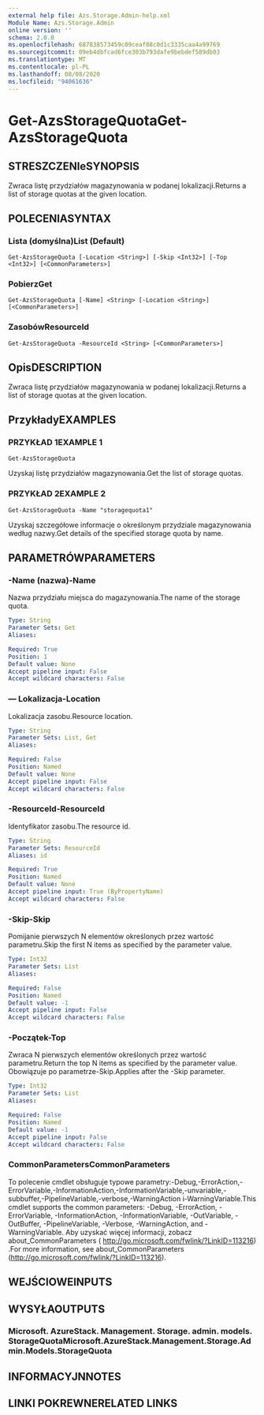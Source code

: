 ```yaml
---
external help file: Azs.Storage.Admin-help.xml
Module Name: Azs.Storage.Admin
online version: ''
schema: 2.0.0
ms.openlocfilehash: 687838573459c09ceaf08c0d1c3335caa4a99769
ms.sourcegitcommit: 09eb4dbfcad6fce303b793dafe9bebdef589db03
ms.translationtype: MT
ms.contentlocale: pl-PL
ms.lasthandoff: 08/08/2020
ms.locfileid: "94061636"
---
```

# <span data-ttu-id="6dd28-101">Get-AzsStorageQuota</span><span class="sxs-lookup"><span data-stu-id="6dd28-101">Get-AzsStorageQuota</span></span>

## <span data-ttu-id="6dd28-102">STRESZCZENIe</span><span class="sxs-lookup"><span data-stu-id="6dd28-102">SYNOPSIS</span></span>
<span data-ttu-id="6dd28-103">Zwraca listę przydziałów magazynowania w podanej lokalizacji.</span><span class="sxs-lookup"><span data-stu-id="6dd28-103">Returns a list of storage quotas at the given location.</span></span>

## <span data-ttu-id="6dd28-104">POLECENIA</span><span class="sxs-lookup"><span data-stu-id="6dd28-104">SYNTAX</span></span>

### <span data-ttu-id="6dd28-105">Lista (domyślna)</span><span class="sxs-lookup"><span data-stu-id="6dd28-105">List (Default)</span></span>
```
Get-AzsStorageQuota [-Location <String>] [-Skip <Int32>] [-Top <Int32>] [<CommonParameters>]
```

### <span data-ttu-id="6dd28-106">Pobierz</span><span class="sxs-lookup"><span data-stu-id="6dd28-106">Get</span></span>
```
Get-AzsStorageQuota [-Name] <String> [-Location <String>] [<CommonParameters>]
```

### <span data-ttu-id="6dd28-107">Zasobów</span><span class="sxs-lookup"><span data-stu-id="6dd28-107">ResourceId</span></span>
```
Get-AzsStorageQuota -ResourceId <String> [<CommonParameters>]
```

## <span data-ttu-id="6dd28-108">Opis</span><span class="sxs-lookup"><span data-stu-id="6dd28-108">DESCRIPTION</span></span>
<span data-ttu-id="6dd28-109">Zwraca listę przydziałów magazynowania w podanej lokalizacji.</span><span class="sxs-lookup"><span data-stu-id="6dd28-109">Returns a list of storage quotas at the given location.</span></span>

## <span data-ttu-id="6dd28-110">Przykłady</span><span class="sxs-lookup"><span data-stu-id="6dd28-110">EXAMPLES</span></span>

### <span data-ttu-id="6dd28-111">PRZYKŁAD 1</span><span class="sxs-lookup"><span data-stu-id="6dd28-111">EXAMPLE 1</span></span>
```
Get-AzsStorageQuota
```

<span data-ttu-id="6dd28-112">Uzyskaj listę przydziałów magazynowania.</span><span class="sxs-lookup"><span data-stu-id="6dd28-112">Get the list of storage quotas.</span></span>

### <span data-ttu-id="6dd28-113">PRZYKŁAD 2</span><span class="sxs-lookup"><span data-stu-id="6dd28-113">EXAMPLE 2</span></span>
```
Get-AzsStorageQuota -Name "storagequota1"
```

<span data-ttu-id="6dd28-114">Uzyskaj szczegółowe informacje o określonym przydziale magazynowania według nazwy.</span><span class="sxs-lookup"><span data-stu-id="6dd28-114">Get details of the specified storage quota by name.</span></span>

## <span data-ttu-id="6dd28-115">PARAMETRÓW</span><span class="sxs-lookup"><span data-stu-id="6dd28-115">PARAMETERS</span></span>

### <span data-ttu-id="6dd28-116">-Name (nazwa)</span><span class="sxs-lookup"><span data-stu-id="6dd28-116">-Name</span></span>
<span data-ttu-id="6dd28-117">Nazwa przydziału miejsca do magazynowania.</span><span class="sxs-lookup"><span data-stu-id="6dd28-117">The name of the storage quota.</span></span>

```yaml
Type: String
Parameter Sets: Get
Aliases:

Required: True
Position: 1
Default value: None
Accept pipeline input: False
Accept wildcard characters: False
```

### <span data-ttu-id="6dd28-118">— Lokalizacja</span><span class="sxs-lookup"><span data-stu-id="6dd28-118">-Location</span></span>
<span data-ttu-id="6dd28-119">Lokalizacja zasobu.</span><span class="sxs-lookup"><span data-stu-id="6dd28-119">Resource location.</span></span>

```yaml
Type: String
Parameter Sets: List, Get
Aliases:

Required: False
Position: Named
Default value: None
Accept pipeline input: False
Accept wildcard characters: False
```

### <span data-ttu-id="6dd28-120">-ResourceId</span><span class="sxs-lookup"><span data-stu-id="6dd28-120">-ResourceId</span></span>
<span data-ttu-id="6dd28-121">Identyfikator zasobu.</span><span class="sxs-lookup"><span data-stu-id="6dd28-121">The resource id.</span></span>

```yaml
Type: String
Parameter Sets: ResourceId
Aliases: id

Required: True
Position: Named
Default value: None
Accept pipeline input: True (ByPropertyName)
Accept wildcard characters: False
```

### <span data-ttu-id="6dd28-122">-Skip</span><span class="sxs-lookup"><span data-stu-id="6dd28-122">-Skip</span></span>
<span data-ttu-id="6dd28-123">Pomijanie pierwszych N elementów określonych przez wartość parametru.</span><span class="sxs-lookup"><span data-stu-id="6dd28-123">Skip the first N items as specified by the parameter value.</span></span>

```yaml
Type: Int32
Parameter Sets: List
Aliases:

Required: False
Position: Named
Default value: -1
Accept pipeline input: False
Accept wildcard characters: False
```

### <span data-ttu-id="6dd28-124">-Początek</span><span class="sxs-lookup"><span data-stu-id="6dd28-124">-Top</span></span>
<span data-ttu-id="6dd28-125">Zwraca N pierwszych elementów określonych przez wartość parametru.</span><span class="sxs-lookup"><span data-stu-id="6dd28-125">Return the top N items as specified by the parameter value.</span></span>
<span data-ttu-id="6dd28-126">Obowiązuje po parametrze-Skip.</span><span class="sxs-lookup"><span data-stu-id="6dd28-126">Applies after the -Skip parameter.</span></span>

```yaml
Type: Int32
Parameter Sets: List
Aliases:

Required: False
Position: Named
Default value: -1
Accept pipeline input: False
Accept wildcard characters: False
```

### <span data-ttu-id="6dd28-127">CommonParameters</span><span class="sxs-lookup"><span data-stu-id="6dd28-127">CommonParameters</span></span>
<span data-ttu-id="6dd28-128">To polecenie cmdlet obsługuje typowe parametry:-Debug,-ErrorAction,-ErrorVariable,-InformationAction,-InformationVariable,-unvariable,-subbuffer,-PipelineVariable,-verbose,-WarningAction i-WarningVariable.</span><span class="sxs-lookup"><span data-stu-id="6dd28-128">This cmdlet supports the common parameters: -Debug, -ErrorAction, -ErrorVariable, -InformationAction, -InformationVariable, -OutVariable, -OutBuffer, -PipelineVariable, -Verbose, -WarningAction, and -WarningVariable.</span></span> <span data-ttu-id="6dd28-129">Aby uzyskać więcej informacji, zobacz about_CommonParameters ( http://go.microsoft.com/fwlink/?LinkID=113216) .</span><span class="sxs-lookup"><span data-stu-id="6dd28-129">For more information, see about_CommonParameters (http://go.microsoft.com/fwlink/?LinkID=113216).</span></span>

## <span data-ttu-id="6dd28-130">WEJŚCIOWE</span><span class="sxs-lookup"><span data-stu-id="6dd28-130">INPUTS</span></span>

## <span data-ttu-id="6dd28-131">WYSYŁA</span><span class="sxs-lookup"><span data-stu-id="6dd28-131">OUTPUTS</span></span>

### <span data-ttu-id="6dd28-132">Microsoft. AzureStack. Management. Storage. admin. models. StorageQuota</span><span class="sxs-lookup"><span data-stu-id="6dd28-132">Microsoft.AzureStack.Management.Storage.Admin.Models.StorageQuota</span></span>

## <span data-ttu-id="6dd28-133">INFORMACYJN</span><span class="sxs-lookup"><span data-stu-id="6dd28-133">NOTES</span></span>

## <span data-ttu-id="6dd28-134">LINKI POKREWNE</span><span class="sxs-lookup"><span data-stu-id="6dd28-134">RELATED LINKS</span></span>
